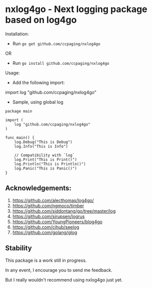 # nxlog4go - Next logging package based on log4go 

Installation:

- Run `go get github.com/ccpaging/nxlog4go`

OR

- Run `go install github.com/ccpaging/nxlog4go`

Usage:

- Add the following import:

import log "github.com/ccpaging/nxlog4go"

- Sample, using global log

```
package main

import (
	log "github.com/ccpaging/nxlog4go"
)

func main() {
    log.Debug("This is Debug")
    log.Info("This is Info")

    // Compatibility with `log`
    log.Print("This is Print()")
    log.Println("This is Println()")
    log.Panic("This is Panic()")
}
```

## Acknowledgements:

1. <https://github.com/alecthomas/log4go/>
2. <https://github.com/ngmoco/timber>
3. <https://github.com/siddontang/go/tree/master/log>
4. <https://github.com/sirupsen/logrus>
5. <https://github.com/YoungPioneers/blog4go>
6. <https://github.com/cihub/seelog>
7. <https://github.com/golang/glog>


## Stability

This package is a work still in progress. 

In any event, I encourage you to send me feedback.

But I really wouldn't recommend using nxlog4go just yet.
